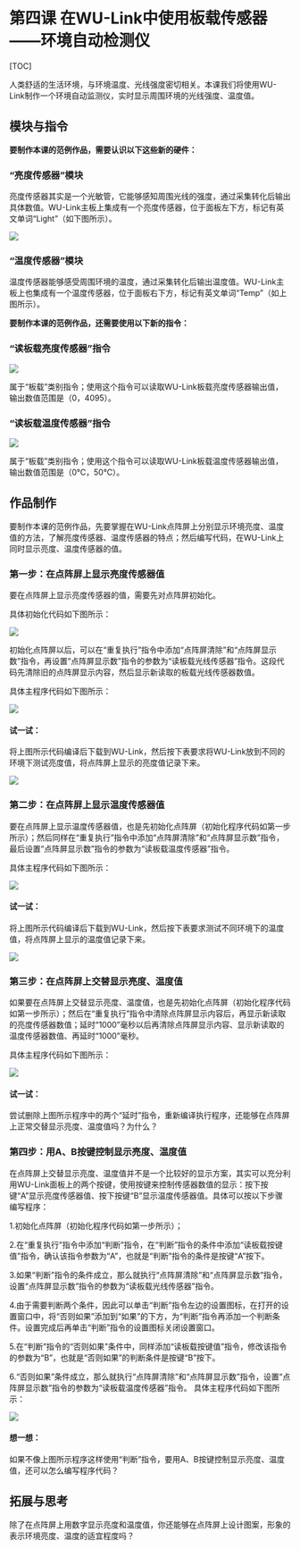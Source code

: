 # 第四课 在WU-Link中使用板载传感器——环境自动检测仪

\[TOC\]

人类舒适的生活环境，与环境温度、光线强度密切相关。本课我们将使用WU-Link制作一个环境自动监测仪，实时显示周围环境的光线强度、温度值。

## 模块与指令

**要制作本课的范例作品，需要认识以下这些新的硬件：**

### “亮度传感器”模块

亮度传感器其实是一个光敏管，它能够感知周围光线的强度，通过采集转化后输出具体数值。WU-Link主板上集成有一个亮度传感器，位于面板左下方，标记有英文单词“Light”（如下图所示）。

![](../../.gitbook/assets/wulink4-1.png)

### “温度传感器”模块

温度传感器能够感受周围环境的温度，通过采集转化后输出温度值。WU-Link主板上也集成有一个温度传感器，位于面板右下方，标记有英文单词“Temp”（如上图所示）。

**要制作本课的范例作品，还需要使用以下新的指令：**

### “读板载亮度传感器”指令

![](../../.gitbook/assets/wulink4-a.png)

属于“板载”类别指令；使用这个指令可以读取WU-Link板载亮度传感器输出值，输出数值范围是（0，4095）。

### “读板载温度传感器”指令

![](../../.gitbook/assets/wulink4-b.png)

属于“板载”类别指令；使用这个指令可以读取WU-Link板载温度传感器输出值，输出数值范围是（0℃，50℃）。

## 作品制作

要制作本课的范例作品，先要掌握在WU-Link点阵屏上分别显示环境亮度、温度值的方法，了解亮度传感器、温度传感器的特点；然后编写代码，在WU-Link上同时显示亮度、温度传感器的值。

### 第一步：在点阵屏上显示亮度传感器值

要在点阵屏上显示亮度传感器的值，需要先对点阵屏初始化。

具体初始化代码如下图所示：

![](../../.gitbook/assets/wulink4-2.png)

初始化点阵屏以后，可以在“重复执行”指令中添加“点阵屏清除”和“点阵屏显示数”指令，再设置“点阵屏显示数”指令的参数为“读板载光线传感器”指令。这段代码先清除旧的点阵屏显示内容，然后显示新读取的板载光线传感器数值。

具体主程序代码如下图所示：

![](../../.gitbook/assets/wulink4-3.png)

#### 试一试：

将上图所示代码编译后下载到WU-Link，然后按下表要求将WU-Link放到不同的环境下测试亮度值，将点阵屏上显示的亮度值记录下来。

![](../../.gitbook/assets/wulink4-4.png)

### 第二步：在点阵屏上显示温度传感器值

要在点阵屏上显示温度传感器值，也是先初始化点阵屏（初始化程序代码如第一步所示）；然后同样在“重复执行”指令中添加“点阵屏清除”和“点阵屏显示数”指令，最后设置“点阵屏显示数”指令的参数为“读板载温度传感器”指令。

具体主程序代码如下图所示：

![](../../.gitbook/assets/wulink4-5.png)

#### 试一试：

将上图所示代码编译后下载到WU-Link，然后按下表要求测试不同环境下的温度值，将点阵屏上显示的温度值记录下来。

![](../../.gitbook/assets/wulink4-6.png)

### 第三步：在点阵屏上交替显示亮度、温度值

如果要在点阵屏上交替显示亮度、温度值，也是先初始化点阵屏（初始化程序代码如第一步所示）；然后在“重复执行”指令中清除点阵屏显示内容后，再显示新读取的亮度传感器数值；延时“1000”毫秒以后再清除点阵屏显示内容、显示新读取的温度传感器数值、再延时“1000”毫秒。

具体主程序代码如下图所示：

![](../../.gitbook/assets/wulink4-7.png)

#### 试一试：

尝试删除上图所示程序中的两个“延时”指令，重新编译执行程序，还能够在点阵屏上正常交替显示亮度、温度值吗？为什么？

### 第四步：用A、B按键控制显示亮度、温度值

在点阵屏上交替显示亮度、温度值并不是一个比较好的显示方案，其实可以充分利用WU-Link面板上的两个按键，使用按键来控制传感器数值的显示：按下按键“A”显示亮度传感器值、按下按键“B”显示温度传感器值。具体可以按以下步骤编写程序：

1.初始化点阵屏（初始化程序代码如第一步所示）；

2.在“重复执行”指令中添加“判断”指令，在“判断”指令的条件中添加“读板载按键值”指令，确认该指令参数为“A”，也就是“判断”指令的条件是按键“A”按下。

3.如果“判断”指令的条件成立，那么就执行“点阵屏清除”和“点阵屏显示数”指令，设置“点阵屏显示数”指令的参数为“读板载光线传感器”指令。

4.由于需要判断两个条件，因此可以单击“判断”指令左边的设置图标，在打开的设置窗口中，将“否则如果”添加到“如果”的下方，为“判断”指令再添加一个判断条件。设置完成后再单击“判断”指令的设置图标关闭设置窗口。

5.在“判断”指令的“否则如果”条件中，同样添加“读板载按键值”指令，修改该指令的参数为“B”，也就是“否则如果”的判断条件是按键“B”按下。

6.“否则如果”条件成立，那么就执行“点阵屏清除”和“点阵屏显示数”指令，设置“点阵屏显示数”指令的参数为“读板载温度传感器”指令。 具体主程序代码如下图所示：

![](../../.gitbook/assets/wulink4-8.png)

#### 想一想：

如果不像上图所示程序这样使用“判断”指令，要用A、B按键控制显示亮度、温度值，还可以怎么编写程序代码？

## 拓展与思考

除了在点阵屏上用数字显示亮度和温度值，你还能够在点阵屏上设计图案，形象的表示环境亮度、温度的适宜程度吗？

